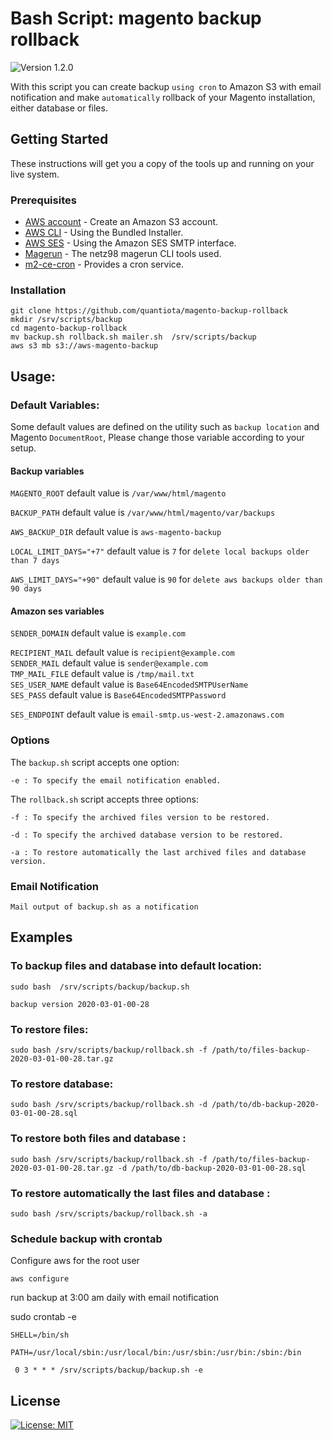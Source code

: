 # Bash Script: magento backup rollback

![Version 1.2.0](https://img.shields.io/badge/Version-1.2.0-green.svg)

With this script you can create backup `using cron` to Amazon S3 with email notification and make `automatically` rollback of your Magento installation, either database or files.


## Getting Started

These instructions will get you a copy of the tools up and running on your live system.
### Prerequisites

* [AWS account](https://aws.amazon.com/fr/s3/) - Create an Amazon S3 account.
* [AWS CLI](https://docs.aws.amazon.com/cli/latest/userguide/install-bundle.html) - Using the Bundled Installer.
* [AWS SES](https://docs.aws.amazon.com/ses/latest/DeveloperGuide/send-email-smtp-client-command-line.html#send-email-using-openssl) - Using the Amazon SES SMTP interface.
* [Magerun](https://github.com/netz98/n98-magerun2) - The netz98 magerun CLI tools used.
* [m2-ce-cron](https://github.com/magemojo/m2-ce-cron) - Provides a cron service.


### Installation


```
git clone https://github.com/quantiota/magento-backup-rollback 
mkdir /srv/scripts/backup
cd magento-backup-rollback
mv backup.sh rollback.sh mailer.sh  /srv/scripts/backup
aws s3 mb s3://aws-magento-backup
```


## Usage:
### Default Variables:
Some default values are defined on the utility such as `backup location` and Magento `DocumentRoot`, Please change those variable according to your setup.
#### Backup variables
`MAGENTO_ROOT`  default value is  `/var/www/html/magento`

`BACKUP_PATH`               default value is `/var/www/html/magento/var/backups`

`AWS_BACKUP_DIR`            default value  is `aws-magento-backup`

`LOCAL_LIMIT_DAYS="+7"`     default value is `7` for `delete local backups older than 7 days`

`AWS_LIMIT_DAYS="+90"`      default value is `90` for `delete aws backups older than 90 days`

#### Amazon ses variables
`SENDER_DOMAIN`         default value is           `example.com`

`RECIPIENT_MAIL`        default value is           `recipient@example.com`                                                                                                           
`SENDER_MAIL`           default value is           `sender@example.com`                                                                                                           
`TMP_MAIL_FILE`         default value is           `/tmp/mail.txt`                                                                                                                                
`SES_USER_NAME`         default value is           `Base64EncodedSMTPUserName`                                                                                                     
`SES_PASS`              default value is           `Base64EncodedSMTPPassword`

`SES_ENDPOINT`          default value is           `email-smtp.us-west-2.amazonaws.com`

### Options
The `backup.sh` script accepts one option:

    -e : To specify the email notification enabled.

The `rollback.sh` script accepts three options:

    -f : To specify the archived files version to be restored.
    
    -d : To specify the archived database version to be restored.
    
    -a : To restore automatically the last archived files and database version.


### Email Notification

` Mail output of backup.sh as a notification                  `





## Examples

### To backup files and database into default location:
`sudo bash  /srv/scripts/backup/backup.sh`

`backup version 2020-03-01-00-28`


### To restore  files:
`sudo bash /srv/scripts/backup/rollback.sh -f /path/to/files-backup-2020-03-01-00-28.tar.gz`

### To restore database:
`sudo bash /srv/scripts/backup/rollback.sh -d /path/to/db-backup-2020-03-01-00-28.sql`

### To restore both files and database :
`sudo bash /srv/scripts/backup/rollback.sh -f /path/to/files-backup-2020-03-01-00-28.tar.gz -d /path/to/db-backup-2020-03-01-00-28.sql`

### To restore automatically the last files and database :
`sudo bash /srv/scripts/backup/rollback.sh -a`

### Schedule backup with crontab

Configure aws for the root user

`aws configure`

run backup at 3:00 am daily with email notification

sudo crontab -e

`SHELL=/bin/sh`  

`PATH=/usr/local/sbin:/usr/local/bin:/usr/sbin:/usr/bin:/sbin:/bin`

` 0 3 * * * /srv/scripts/backup/backup.sh -e`

## License
[![License: MIT](https://img.shields.io/badge/License-MIT-yellow.svg)](https://opensource.org/licenses/MIT)
